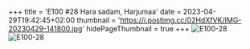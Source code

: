 +++
title = 'E100 #28 Hara sadam, Harjumaa'
date = 2023-04-29T19:42:45+02:00
thumbnail = 'https://i.postimg.cc/02HdXfVK/IMG-20230429-141800.jpg'
hidePageThumbnail = true
+++
![E100-28](https://i.postimg.cc/02HdXfVK/IMG-20230429-141800.jpg)
![E100-28](https://i.postimg.cc/DyzPcDPK/IMG-20230429-141732.jpg)